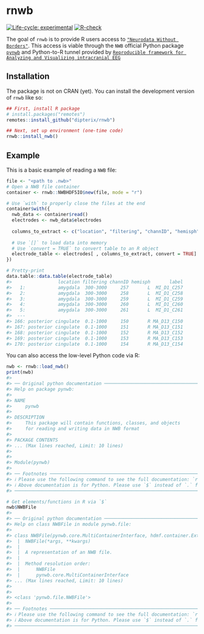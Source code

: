 
<!-- README.md is generated from README.Rmd. Please edit that file -->

# rnwb

<!-- badges: start -->

[![Life-cycle:
experimental](https://img.shields.io/badge/lifecycle-experimental-orange.svg)](https://lifecycle.r-lib.org/articles/stages.html#experimental)
[![R-check](https://github.com/dipterix/rnwb/actions/workflows/R-CMD-check.yaml/badge.svg)](https://github.com/dipterix/rnwb/actions/workflows/R-CMD-check.yaml)
<!-- badges: end -->

The goal of `rnwb` is to provide R users access to
[`"Neurodata Without Borders"`](https://www.nwb.org/). This access is
viable through the `NWB` official Python package
[`pynwb`](https://github.com/NeurodataWithoutBorders/pynwb) and
Python-to-R tunnel provided by
[`Reproducible framework for Analyzing and Visualizing intracranial EEG`](https://rave.wiki)

## Installation

The package is not on CRAN (yet). You can install the development
version of `rnwb` like so:

``` r
## First, install R package
# install.packages("remotes")
remotes::install_github("dipterix/rnwb")

## Next, set up environment (one-time code)
rnwb::install_nwb()
```

## Example

This is a basic example of reading a `NWB` file:

``` r
file <- "<path to .nwb>"
# Open a NWB file container
container <- rnwb::NWBHDF5IO$new(file, mode = "r")

# Use `with` to properly close the files at the end
container$with({
  nwb_data <- container$read()
  electrodes <- nwb_data$electrodes
  
  columns_to_extract <- c("location", "filtering", "channID", "hemisph", "label")
  
  # Use `[]` to load data into memory
  # Use `convert = TRUE` to convert table to an R object
  electrode_table <- electrodes[ , columns_to_extract, convert = TRUE]
})

# Pretty-print
data.table::data.table(electrode_table)
#>                 location filtering channID hemisph       label
#>   1:            amygdala  300-3000     257       L  MI_D1_C257
#>   2:            amygdala  300-3000     258       L  MI_D1_C258
#>   3:            amygdala  300-3000     259       L  MI_D1_C259
#>   4:            amygdala  300-3000     260       L  MI_D1_C260
#>   5:            amygdala  300-3000     261       L  MI_D1_C261
#>  ---                                                          
#> 166: posterior cingulate  0.1-1000     150       R MA_D13_C150
#> 167: posterior cingulate  0.1-1000     151       R MA_D13_C151
#> 168: posterior cingulate  0.1-1000     152       R MA_D13_C152
#> 169: posterior cingulate  0.1-1000     153       R MA_D13_C153
#> 170: posterior cingulate  0.1-1000     154       R MA_D13_C154
```

You can also access the low-level Python code via R:

``` r
nwb <- rnwb::load_nwb()
print(nwb)
#> 
#> ── Original python documentation ───────────────────────────────────────────────
#> Help on package pynwb:
#> 
#> NAME
#>     pynwb
#> 
#> DESCRIPTION
#>     This package will contain functions, classes, and objects
#>     for reading and writing data in NWB format
#> 
#> PACKAGE CONTENTS
#> ... (Max lines reached, Limit: 10 lines)
#> 
#> 
#> Module(pynwb)
#> 
#> ── Footnotes ───────────────────────────────────────────────────────────────────
#> ℹ Please use the following command to see the full documentation: `rnwb::py_help(nwb)`
#> ℹ Above documentation is for Python. Please use `$` instead of `.` for modules and functions in R (e.g. nwb$NWBHDF5IO instead of nwb.NWBHDF5IO)
#> ────────────────────────────────────────────────────────────────────────────────

# Get elements/functions in R via `$`
nwb$NWBFile
#> 
#> ── Original python documentation ───────────────────────────────────────────────
#> Help on class NWBFile in module pynwb.file:
#> 
#> class NWBFile(pynwb.core.MultiContainerInterface, hdmf.container.ExternalResourcesManager)
#>  |  NWBFile(*args, **kwargs)
#>  |  
#>  |  A representation of an NWB file.
#>  |  
#>  |  Method resolution order:
#>  |      NWBFile
#>  |      pynwb.core.MultiContainerInterface
#> ... (Max lines reached, Limit: 10 lines)
#> 
#> 
#> <class 'pynwb.file.NWBFile'>
#> 
#> ── Footnotes ───────────────────────────────────────────────────────────────────
#> ℹ Please use the following command to see the full documentation: `rnwb::py_help(nwb$NWBFile)`
#> ℹ Above documentation is for Python. Please use `$` instead of `.` for modules and functions in R (e.g. nwb$NWBHDF5IO instead of nwb.NWBHDF5IO)
#> ────────────────────────────────────────────────────────────────────────────────
```
